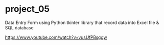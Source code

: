 # project_05
 Data Entry Form using Python tkinter library that record data into Excel file & SQL database 

https://www.youtube.com/watch?v=vusUfPBsggw